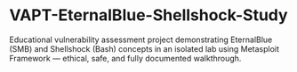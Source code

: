 # VAPT-EternalBlue-Shellshock-Study
Educational vulnerability assessment project demonstrating EternalBlue (SMB) and Shellshock (Bash) concepts in an isolated lab using Metasploit Framework — ethical, safe, and fully documented walkthrough.
